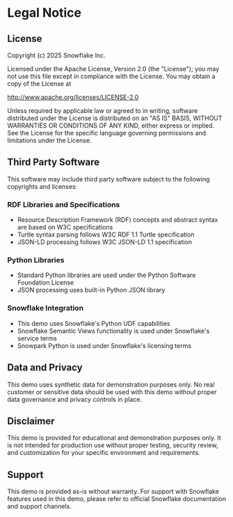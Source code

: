 # Legal Notice

## License
Copyright (c) 2025 Snowflake Inc.

Licensed under the Apache License, Version 2.0 (the "License");
you may not use this file except in compliance with the License.
You may obtain a copy of the License at

http://www.apache.org/licenses/LICENSE-2.0

Unless required by applicable law or agreed to in writing, software
distributed under the License is distributed on an "AS IS" BASIS,
WITHOUT WARRANTIES OR CONDITIONS OF ANY KIND, either express or implied.
See the License for the specific language governing permissions and
limitations under the License.

## Third Party Software
This software may include third party software subject to the following copyrights and licenses:

### RDF Libraries and Specifications
- Resource Description Framework (RDF) concepts and abstract syntax are based on W3C specifications
- Turtle syntax parsing follows W3C RDF 1.1 Turtle specification
- JSON-LD processing follows W3C JSON-LD 1.1 specification

### Python Libraries
- Standard Python libraries are used under the Python Software Foundation License
- JSON processing uses built-in Python JSON library

### Snowflake Integration
- This demo uses Snowflake's Python UDF capabilities
- Snowflake Semantic Views functionality is used under Snowflake's service terms
- Snowpark Python is used under Snowflake's licensing terms

## Data and Privacy
This demo uses synthetic data for demonstration purposes only. No real customer or sensitive data should be used with this demo without proper data governance and privacy controls in place.

## Disclaimer
This demo is provided for educational and demonstration purposes only. It is not intended for production use without proper testing, security review, and customization for your specific environment and requirements.

## Support
This demo is provided as-is without warranty. For support with Snowflake features used in this demo, please refer to official Snowflake documentation and support channels.